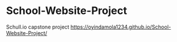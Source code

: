 # School-Website-Project
Schull.io
capstone project
https://oyindamola1234.github.io/School-Website-Project/
